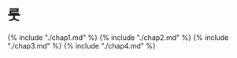 # 룻
{% include "./chap1.md" %}
{% include "./chap2.md" %}
{% include "./chap3.md" %}
{% include "./chap4.md" %}
